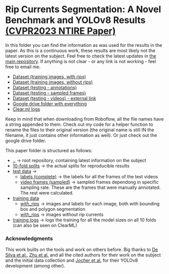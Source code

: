 # Rip Currents Segmentation: A Novel Benchmark and YOLOv8 Results [(CVPR2023 NTIRE Paper)](https://openaccess.thecvf.com/content/CVPR2023W/NTIRE/html/Dumitriu_Rip_Current_Segmentation_A_Novel_Benchmark_and_YOLOv8_Baseline_Results_CVPRW_2023_paper.html)

In this folder you can find the information as was used for the results in the paper. As this is a continuous work, these results are most likely not the latest version on the subject. Feel free to check the latest updates in [the main repository](https://github.com/Irikos/rip_currents/). If anything is not clear - or any link is not working - feel free to email me.

* [Dataset (training images, with rips)](training%20data/with_rips/)
* [Dataset (training images, without rips)](training%20data/without_rips/)
* [Dataset (testing - annotations)](test%20data/labels%20(complete)/)
* [Dataset (testing - sampled frames)](test%20data/video%20frames%20(sampled)/)
* [Dataset (testing - videos) - external link](https://drive.google.com/drive/folders/1Wufb_59SPD7WHZDhusK9FYF10IwLeIeu?usp=sharing)
* [Google drive folder with everything](https://drive.google.com/drive/folders/1op6D2dje7u8djRDMGvTosLEMrPV9V_jR?usp=sharing)
* [Clear.ml logs](https://app.clear.ml/projects/e644b8fec78149f7975ab049a2e2ee49/experiments)

Keep in mind that when downloading from Roboflow, all the file names have a string appended to them. Check out my code for a helper function to rename the files to their original version (the original name is still IN the filename, it just contains other information as well). Or just check out the google drive folder.

This paper folder is structured as follows:

* [..](https://github.com/Irikos/rip_currents/) -> root repository, containing latest information on the subject
* [10-fold splits](10-fold%20splits/) -> the actual splits for reproducible results
* [test data](test%20data) ->
  * [labels (complete)](test%20data/labels%20(complete)/) -> the labels for all the frames of the test videos
  * [video frames (sampled)](test%20data/video%20frames%20(sampled)/) -> sampled frames dependong in specific sampling rate. These are the frames that were manually annotated. The rest were calculated.
* [training data](training%20data)
  * [with_rips](training%20data/with_rips/) -> images and labels for each image, both with bounding box and polygon segmentation
  * [with_rips](training%20data/without_rips/) -> images without rip currents
* [training logs](training%20logs) -> logs the training for all the model sizes on all 10 folds (can also be seen on ClearML)
 


### Acknowledgments
This work builts on the tools and work on others before. Big thanks to [De Silva et al.](https://www.sciencedirect.com/science/article/abs/pii/S0378383921000193), [Zhu et al.](https://www.frontiersin.org/articles/10.3389/fmars.2022.930478/full) and all the cited authors for their work on the subject and the initial data collection and [Jocher et al.](https://github.com/ultralytics/ultralytics) for their YOLOv8 development (among other).
